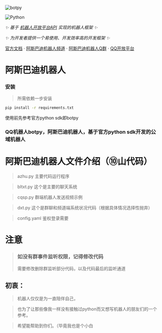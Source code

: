 ![botpy](http://asbd.love/img/svg.svg)

![Python](https://img.shields.io/badge/python-3.8+-blue)

_✨ 基于 [机器人开放平台API](https://bot.q.qq.com/wiki/develop/api/) 实现的机器人框架 ✨_

_✨ 为开发者提供一个易使用、开发效率高的开发框架 ✨_

[官方文档](https://bot.q.qq.com/wiki/develop/pythonsdk/)
·
[阿斯巴迪机器人频道](https://pd.qq.com/s/hgrekb2ag)
·
[阿斯巴迪机器人Q群](http://qm.qq.com/cgi-bin/qm/qr?_wv=1027&k=2k4eE4RQ_xYItnt6xKnEszE4f8gbJfyI&authKey=g9egzx5ymITrYIOQ8pPxjN4QEaa%2BZSHd2x7IkKU7aoE7IBshSfJ2rejFWLiEDL%2Bm&noverify=0&group_code=942798562)
·
[QQ开放平台](https://q.qq.com)

</div>

# 阿斯巴迪机器人
### 安装
> 所需依赖一步安装
```bash
pip install -r requirements.txt
```
 使用前先参考官方python sdk即botpy

### QQ机器人botpy，阿斯巴迪机器人，基于官方python sdk开发的公域机器人

# 阿斯巴迪机器人文件介绍（⑩山代码）

> azhu.py 主要代码运行程序

> bltxt.py 这个是主要的聊天系统

> cqsp.py 群端机器人发送视频示例

> dxt.py 这个是群聊和频道端系统状况代码（根据具体情况选择性抛弃）

> config.yaml 鉴权登录需要

# 注意
> ### 如没有群事件监听权限，记得修改代码
> 需要修改删除群监听部分代码，以及代码最后的监听通道

## 初衷：
> 机器人仅仅是为一直陪伴自己，

> 也为了让那些像我一样没有接触过python而又想写机器人的朋友们的一个参考。

> 希望能帮助到你们。（毕竟我也是个小白 

